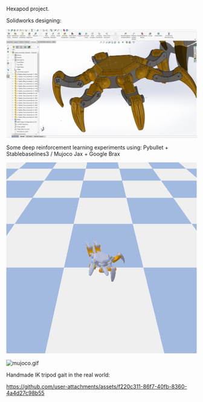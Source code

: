 Hexapod project.


Solidworks designing:

![solid.jpg](https://github.com/salehrayan/Hexapod_project/blob/main/solid.jpg)


Some deep reinforcement learning experiments using: Pybullet + Stablebaselines3 / Mujoco Jax + Google Brax

![pybullet.gif](https://github.com/salehrayan/Hexapod_project/blob/main/pybullet.gif) 

![mujoco.gif](https://github.com/salehrayan/Hexapod_project/blob/main/mujoco.gif)


Handmade IK tripod gait in the real world:


https://github.com/user-attachments/assets/f220c311-86f7-40fb-8360-4a4d27c98b55

